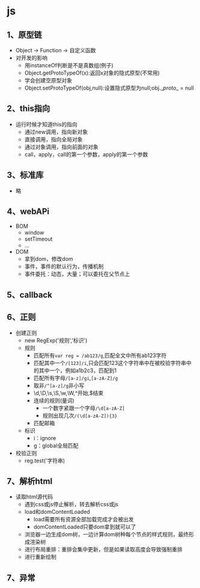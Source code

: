 # js

## 1、原型链

- Object -> Function -> 自定义函数
- 对开发的影响
  - 用instanceOf判断是不是真数组(例子)
  - Object.getProtoTypeOf(x):返回x对象的隐式原型(不常用)
  - 学会创建空原型对象
  - Object.setProtoTypeOf(obj,null):设置隐式原型为null;obj.\__proto__ = null

## 2、this指向

- 运行时候才知道this的指向
  - 通过new调用，指向新对象
  - 直接调用，指向全局对象
  - 通过对象调用，指向前面的对象  
  - call，apply，call的第一个参数，apply的第一个参数

## 3、标准库

- 略

## 4、webAPi

- BOM
  - window
  - setTimeout
  - ...
- DOM
  - 拿到dom，修改dom
  - 事件，事件的默认行为，传播机制
  - 事件委托：动态，大量；可以委托在父节点上

## 5、callback

## 6、正则

- 创建正则
  - new RegExp('规则','标识')
  - 规则
    - 匹配所有`var reg = /ab123/g`,匹配全文中所有ab123字符
    - 匹配其中一个`/[123]/i`,只会匹配123这个字符串中在被校验字符串中的其中一个，例如a1b2c3，匹配到1
    - 匹配所有字母`/[a-z]/gi`,`[a-zA-Z]/g`
    - 取非`/^[a-z]/g`非小写
    - \d,\D,\s,\S,\w,\W,^开始,$结束
    - 连续的规则(量词)
      - 一个数字紧跟一个字母`/\d[a-zA-Z]`
      - 规则出现几次`/(\d[a-zA-Z]){3}`
    - 匹配邮箱
  - 标识
    - i：ignore
    - g：global全局匹配
- 校验正则
  - reg.test('字符串)

## 7、解析html

- 读取html源代码
  - 遇到css或js停止解析，转去解析css或js
  - load和domContentLoaded
    - load需要所有资源全部加载完成才会被出发
    - domContentLoaded只要dom拿到就可以了
  - 浏览器一边生成dom树，一边计算dom树种每个节点的样式规则，最终形成渲染树
  - 进行布局重排：重排会集中更新，但是如果读取高度会导致强制重排
  - 进行重新绘制

## 7、异常